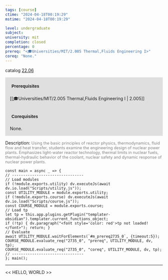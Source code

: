 ```yaml
---
tags: [course]
ctime: "2024-04-18T00:19:29"
mstime: "2024-04-18T00:19:29"

level: undergraduate
subject: 
university: mit
completion: closed
percentage: 0
prereq: "<🎓Universities/MIT/2.005 Thermal,Fluids Engineering I>"
coreq: "None."
---
```


catalog [22.06](http://student.mit.edu/catalog/m22a.html#22.06)

<span style="display: block; padding: 15px; background-color: rgb(100, 100, 100, 0.2);"><font id="m_prereq2735_0" style="display: block; font-family: Arial, sans-serif; font-weight: bold; padding: 5px">Prerequisites</font><br><span id="prereq2735_0">[[🎓Universities/MIT/2.005 Thermal,Fluids Engineering I | 2.005]]</span></span>
<span style="display: block; padding: 15px; background-color: rgb(100, 100, 100, 0.2);"><font id="m_coreq2735_0" style="display: block; font-family: Arial, sans-serif; font-weight: bold; padding: 5px">Corequisites</font><br><span id="coreq2735_0">None.</span></span>

<font style="">Description:</font>
<font style="color: grey; font-size: 0.8rem;">Using the basic principles of reactor physics, thermodynamics, fluid flow and heat transfer, students examine the engineering design of nuclear power plants. Emphasizes light-water reactor technology, thermal limits in nuclear fuels, thermal-hydraulic behavior of the coolant, nuclear safety and dynamic response of nuclear power plants.</font>

```dataviewjs
const main = async _ => {
// --------------------------------
// Load modules
if (!module.exports.utility) dv.executeJs(await dv.io.load("Scripts/utility.js"));
const UTILITY_MODULE = module.exports.utility;
if (!module.exports.course) dv.executeJs(await dv.io.load("Scripts/course.js"));
const COURSE_MODULE = module.exports.course;
// Load tp
let tp = this.app.plugins.getPlugin("templater-obsidian").templater.current_functions_object;
if (!tp) { dv.paragraph("<font style='color: red'>tp not loaded!</font>"); return; }
// Evaluate
await UTILITY_MODULE.waitForElements(`#m_prereq2735_0`, {timeout:5});
COURSE_MODULE.evaluate_req("2735_0", "prereq", UTILITY_MODULE, dv, tp);
COURSE_MODULE.evaluate_req("2735_0", "coreq", UTILITY_MODULE, dv, tp);
// --------------------------------
}; main();
```

---

<< HELLO, WORLD >>
